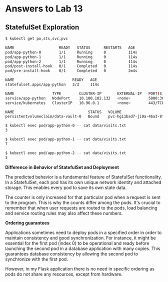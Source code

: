 # Answers to Lab 13

## StatefulSet Exploration

```bash
$ kubectl get po,sts,svc,pvc 

NAME                    READY   STATUS      RESTARTS   AGE
pod/app-python-0        1/1     Running     0          114s
pod/app-python-1        1/1     Running     0          114s
pod/app-python-2        1/1     Running     0          114s
pod/post-install-hook   0/1     Completed   0          114s
pod/pre-install-hook    0/1     Completed   0          2m4s

NAME                          READY   AGE
statefulset.apps/app-python   3/3     114s

NAME                 TYPE        CLUSTER-IP       EXTERNAL-IP   PORT(S)          AGE
service/app-python   NodePort    10.100.102.132   <none>        5000:30314/TCP   114s
service/kubernetes   ClusterIP   10.96.0.1        <none>        443/TCP          16d

NAME                                 STATUS   VOLUME                                     CAPACITY   ACCESS MODES   STORAGECLASS   AGE
persistentvolumeclaim/data-vault-0   Bound    pvc-hg11bad7-ji0a-46a3-8f0d-f2a640bdca28   10Gi       RWO            standard       16d
```

```bash
$ kubectl exec pod/app-python-0 -- cat data/visits.txt
3
```

```bash
$ kubectl exec pod/app-python-1 -- cat data/visits.txt
7
```

```bash
$ kubectl exec pod/app-python-2 -- cat data/visits.txt
3
```

**Difference in Behavior of StatefulSet and Deployment**

The predicted behavior is a fundamental feature of StatefulSet functionality. In a StatefulSet, each pod has its own
unique network identity and attached storage. This enables every pod to save its own state data.

The counter is only increased for that particular pod when a request is sent to the program. This is why the counts
differ among the pods. It's crucial to remember that when user requests are routed to the pods, load balancing and 
service routing rules may also affect these numbers.


**Ordering guarantees**

Applications sometimes need to deploy pods in a specified order in order to maintain consistency and good 
synchronization.
 For instance, it might be essential for the first pod (index 0) to be operational and ready before 
launching the second pod in a database application with many copies. This guarantees database consistency 
by allowing the second pod to synchronize with the first pod.

However, in my Flask application there is no need in specific ordering as pods do not share any resources, except from
hardware.